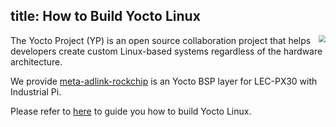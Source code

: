 title: How to Build Yocto Linux 
---

<img align="right" src="https://www.phytec.eu/fileadmin/_processed_/csm_yocto_project_eebe407216.png" style="zoom: 67%;" />The Yocto Project (YP) is an open source collaboration project that helps developers create custom Linux-based systems regardless of the hardware architecture. 

We provide [meta-adlink-rockchip](https://github.com/adlink/meta-adlink-rockchip) is an Yocto BSP layer for LEC-PX30 with Industrial Pi. 

Please refer to [here](https://github.com/adlink/meta-adlink-rockchip/wiki) to guide you how to build Yocto Linux.  

